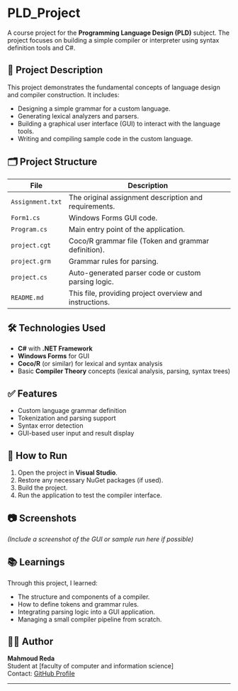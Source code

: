 # PLD_Project

A course project for the **Programming Language Design (PLD)** subject. The project focuses on building a simple compiler or interpreter using syntax definition tools and C#.

## 📌 Project Description

This project demonstrates the fundamental concepts of language design and compiler construction. It includes:

- Designing a simple grammar for a custom language.
- Generating lexical analyzers and parsers.
- Building a graphical user interface (GUI) to interact with the language tools.
- Writing and compiling sample code in the custom language.

## 🗂️ Project Structure

| File | Description |
|------|-------------|
| `Assignment.txt` | The original assignment description and requirements. |
| `Form1.cs` | Windows Forms GUI code. |
| `Program.cs` | Main entry point of the application. |
| `project.cgt` | Coco/R grammar file (Token and grammar definition). |
| `project.grm` | Grammar rules for parsing. |
| `project.cs` | Auto-generated parser code or custom parsing logic. |
| `README.md` | This file, providing project overview and instructions. |

## 🛠️ Technologies Used

- **C#** with **.NET Framework**
- **Windows Forms** for GUI
- **Coco/R** (or similar) for lexical and syntax analysis
- Basic **Compiler Theory** concepts (lexical analysis, parsing, syntax trees)

## ✅ Features

- Custom language grammar definition
- Tokenization and parsing support
- Syntax error detection
- GUI-based user input and result display

## 🚀 How to Run

1. Open the project in **Visual Studio**.
2. Restore any necessary NuGet packages (if used).
3. Build the project.
4. Run the application to test the compiler interface.

## 📷 Screenshots

*(Include a screenshot of the GUI or sample run here if possible)*

## 📚 Learnings

Through this project, I learned:

- The structure and components of a compiler.
- How to define tokens and grammar rules.
- Integrating parsing logic into a GUI application.
- Managing a small compiler pipeline from scratch.

## 👨‍💻 Author

**Mahmoud Reda**  
Student at [faculty of computer and information science]  
Contact: [GitHub Profile](https://github.com/mahmoudreda4424)

---

